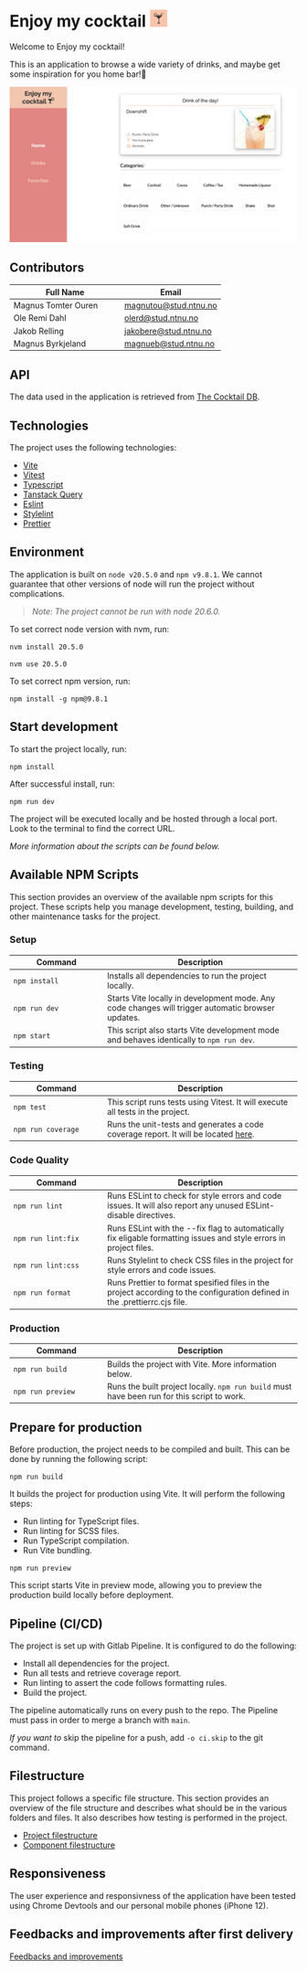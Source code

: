 # Enjoy my cocktail <img src="./public/favicon.png" width=30>

Welcome to Enjoy my cocktail!

This is an application to browse a wide variety of drinks, and maybe get some inspiration for you home bar!🍹

<img src="./docs/imgs/EMCT-main.jpg">

## Contributors

| <div style="width:180px">Full Name</div> | Email                 |
| ---------------------------------------- | --------------------- |
| Magnus Tomter Ouren                      | magnutou@stud.ntnu.no |
| Ole Remi Dahl                            | olerd@stud.ntnu.no    |
| Jakob Relling                            | jakobere@stud.ntnu.no |
| Magnus Byrkjeland                        | magnueb@stud.ntnu.no  |

## API

The data used in the application is retrieved from [The Cocktail DB](https://www.thecocktaildb.com/).

## Technologies

The project uses the following technologies:

- [Vite](https://vitejs.dev/)
- [Vitest](https://vitest.dev/)
- [Typescript](https://www.typescriptlang.org/)
- [Tanstack Query](https://tanstack.com/query/latest)
- [Eslint](https://eslint.org/)
- [Stylelint](https://stylelint.io/)
- [Prettier](https://prettier.io/)

## Environment

The application is built on `node v20.5.0` and `npm v9.8.1`. We cannot guarantee that other versions of node will run the project without complications.

> <i>Note: The project cannot be run with node 20.6.0.</i>

To set correct node version with nvm, run:

```cli
nvm install 20.5.0
```

```cli
nvm use 20.5.0
```

To set correct npm version, run:

```cli
npm install -g npm@9.8.1
```

## Start development

To start the project locally, run:

```cli
npm install
```

After successful install, run:

```cli
npm run dev
```

The project will be executed locally and be hosted through a local port. Look to the terminal to find the correct URL.

<i>More information about the scripts can be found below.</i>

## Available NPM Scripts

This section provides an overview of the available npm scripts for this project. These scripts help you manage development, testing, building, and other maintenance tasks for the project.

### Setup

| <div style="width:150px">Command</div> | Description                                                                                       |
| -------------------------------------- | ------------------------------------------------------------------------------------------------- |
| `npm install`                          | Installs all dependencies to run the project locally.                                             |
| `npm run dev`                          | Starts Vite locally in development mode. Any code changes will trigger automatic browser updates. |
| `npm start`                            | This script also starts Vite development mode and behaves identically to `npm run dev`.           |

### Testing

| <div style="width:150px">Command</div> | Description                                                                                                 |
| -------------------------------------- | ----------------------------------------------------------------------------------------------------------- |
| `npm test`                             | This script runs tests using Vitest. It will execute all tests in the project.                              |
| `npm run coverage`                     | Runs the unit-tests and generates a code coverage report. It will be located [here](./coverage/index.html). |

### Code Quality

| <div style="width:150px">Command</div> | Description                                                                                                                |
| -------------------------------------- | -------------------------------------------------------------------------------------------------------------------------- |
| `npm run lint`                         | Runs ESLint to check for style errors and code issues. It will also report any unused ESLint-disable directives.           |
| `npm run lint:fix`                     | Runs ESLint with the --fix flag to automatically fix eligable formatting issues and style errors in project files.         |
| `npm run lint:css`                     | Runs Stylelint to check CSS files in the project for style errors and code issues.                                         |
| `npm run format`                       | Runs Prettier to format spesified files in the project according to the configuration defined in the .prettierrc.cjs file. |

### Production

| <div style="width:150px">Command</div> | Description                                                                                 |
| -------------------------------------- | ------------------------------------------------------------------------------------------- |
| `npm run build`                        | Builds the project with Vite. More information below.                                       |
| `npm run preview`                      | Runs the built project locally. `npm run build` must have been run for this script to work. |

## Prepare for production

Before production, the project needs to be compiled and built. This can be done by running the following script:

```
npm run build
```

It builds the project for production using Vite. It will perform the following steps:

- Run linting for TypeScript files.
- Run linting for SCSS files.
- Run TypeScript compilation.
- Run Vite bundling.

```cli
npm run preview
```

This script starts Vite in preview mode, allowing you to preview the production build locally before deployment.

## Pipeline (CI/CD)

The project is set up with Gitlab Pipeline. It is configured to do the following:

- Install all dependencies for the project.
- Run all tests and retrieve coverage report.
- Run linting to assert the code follows formatting rules.
- Build the project.

The pipeline automatically runs on every push to the repo. The Pipeline must pass in order to merge a branch with `main`.

<i>If you want to </i>skip the pipeline for a push, add `-o ci.skip` to the git command.

## Filestructure

This project follows a specific file structure. This section provides an overview of the file structure and describes what should be in the various folders and files. It also describes how testing is performed in the project.

- [Project filestructure](./docs/filestructure-project.md)
- [Component filestructure](./docs/filestructure-component.md)

## Responsiveness

The user experience and responsivness of the application have been tested using Chrome Devtools and our personal mobile phones (iPhone 12).

## Feedbacks and improvements after first delivery

[Feedbacks and improvements](./docs/feedback.md)
